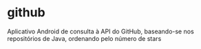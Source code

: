 # github
Aplicativo Android de consulta à API do GitHub, baseando-se nos repositórios de Java, ordenando pelo número de stars
